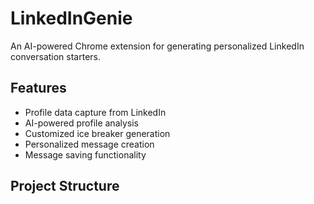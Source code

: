 # LinkedInGenie

An AI-powered Chrome extension for generating personalized LinkedIn conversation starters.

## Features
- Profile data capture from LinkedIn
- AI-powered profile analysis
- Customized ice breaker generation
- Personalized message creation
- Message saving functionality

## Project Structure

